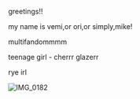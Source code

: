 greetings!! 

my name is vemi,or ori,or simply,mike!

multifandommmm 

teenage girl - cherrr glazerr

rye irl


![IMG_0182](https://github.com/user-attachments/assets/3c8a1a00-936c-4547-b249-34bb4795e9d4)
